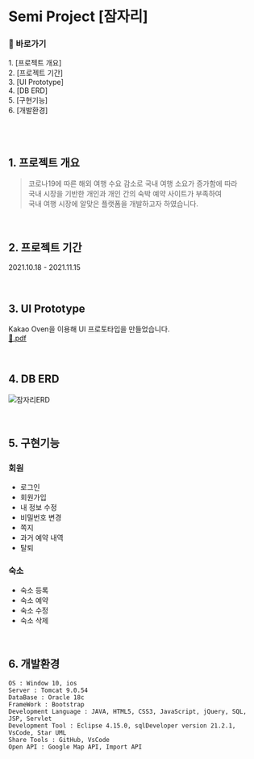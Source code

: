 # Semi Project [잠자리]

<h3>🔎 바로가기</h3> 
1. [프로젝트 개요] <br>
2. [프로젝트 기간] <br>
3. [UI Prototype] <br>
4. [DB ERD] <br>
5. [구현기능] <br>
6. [개발환경] 

<br><br>

## 1. 프로젝트 개요
>코로나19에 따른 해외 여행 수요 감소로 국내 여행 소요가 증가함에 따라 <br> 
국내 시장을 기반한 개인과 개인 간의 숙박 예약 사이트가 부족하여 <br>
국내 여행 시장에 알맞은 플랫폼을 개발하고자 하였습니다.

<br>

## 2. 프로젝트 기간
2021.10.18 - 2021.11.15

<br>

## 3. UI Prototype
Kakao Oven을 이용해 UI 프로토타입을 만들었습니다.<br>
[:floppy_disk:.pdf](https://github.com/Cwonseok/Odonata/files/7986646/UI.Prototype.pdf)

<br>

## 4. DB ERD
![잠자리ERD](https://user-images.githubusercontent.com/90914001/152160371-dd5a336b-6e87-4ec2-9ee8-927770c44c89.png)

<br>

## 5. 구현기능
### 회원
- 로그인
- 회원가입
- 내 정보 수정
- 비밀번호 변경
- 쪽지
- 과거 예약 내역
- 탈퇴

### 숙소
- 숙소 등록
- 숙소 예약
- 숙소 수정
- 숙소 삭제

<br>

## 6. 개발환경
```
OS : Window 10, ios
Server : Tomcat 9.0.54
DataBase : Oracle 18c
FrameWork : Bootstrap
Development Language : JAVA, HTML5, CSS3, JavaScript, jQuery, SQL, JSP, Servlet
Development Tool : Eclipse 4.15.0, sqlDeveloper version 21.2.1, VsCode, Star UML
Share Tools : GitHub, VsCode
Open API : Google Map API, Import API 
```
